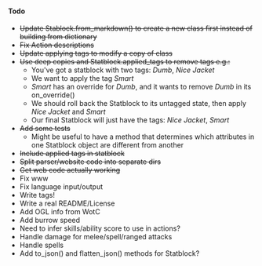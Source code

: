 #### Todo

* ~~Update Stablock.from_markdown() to create a new class first instead of building from dictionary~~
* ~~Fix Action descriptions~~
* ~~Update applying tags to modify a copy of class~~
* ~~Use deep copies and Statblock.applied_tags to remove tags e.g.:~~
    * You've got a statblock with two tags: *Dumb*, *Nice Jacket*
    * We want to apply the tag *Smart*
    * *Smart* has an override for *Dumb*, and it wants to remove *Dumb* in its on_override()
    * We should roll back the Statblock to its untagged state, then apply *Nice Jacket* and *Smart*
    * Our final Statblock will just have the tags: *Nice Jacket*, *Smart*
* ~~Add some tests~~
    * Might be useful to have a method that determines which attributes in one Statblock object
    are different from another
* ~~Include applied tags in statblock~~
* ~~Split parser/website code into separate dirs~~
* ~~Get web code actually working~~
* Fix www
* Fix language input/output
* Write tags!
* Write a real README/License
* Add OGL info from WotC
* Add burrow speed
* Need to infer skills/ability score to use in actions?
* Handle damage for melee/spell/ranged attacks
* Handle spells
* Add to_json() and flatten_json() methods for Statblock? 
